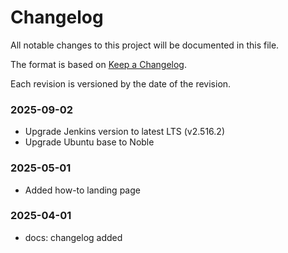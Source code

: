 # Changelog

All notable changes to this project will be documented in this file.

The format is based on [Keep a Changelog](https://keepachangelog.com/en/1.1.0/).

Each revision is versioned by the date of the revision.

### 2025-09-02

- Upgrade Jenkins version to latest LTS (v2.516.2)
- Upgrade Ubuntu base to Noble

### 2025-05-01

- Added how-to landing page 

### 2025-04-01

- docs: changelog added
